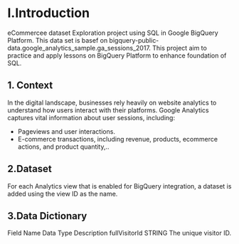 # I.Introduction
eCommercee dataset Exploration project using SQL in Google BigQuery Platform. This data set is basef on bigquery-public-data.google_analytics_sample.ga_sessions_2017. This project aim to practice and apply lessons on BigQuery Platform to enhance foundation of SQL.
## 1. Context
In the digital landscape, businesses rely heavily on website analytics to understand how users interact with their platforms. Google Analytics captures vital information about user sessions, including:

- Pageviews and user interactions.
- E-commerce transactions, including revenue, products, ecommerce actions, and product quantity,..
## 2.Dataset
For each Analytics view that is enabled for BigQuery integration, a dataset is added using the view ID as the name.
## 3.Data Dictionary
Field Name	Data Type	Description
fullVisitorId	STRING	The unique visitor ID.
